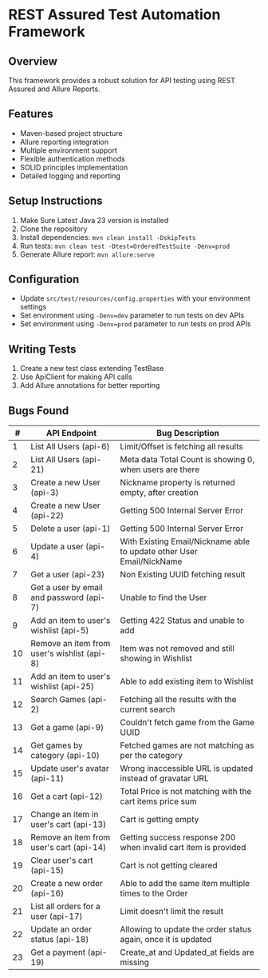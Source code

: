 # REST Assured Test Automation Framework


## Overview
This framework provides a robust solution for API testing using REST Assured and Allure Reports.

## Features
- Maven-based project structure
- Allure reporting integration
- Multiple environment support
- Flexible authentication methods
- SOLID principles implementation
- Detailed logging and reporting

## Setup Instructions
1. Make Sure Latest Java 23 version is installed
2. Clone the repository
2. Install dependencies: `mvn clean install -DskipTests`
3. Run tests: `mvn clean test -Dtest=OrderedTestSuite -Denv=prod`
4. Generate Allure report: `mvn allure:serve`

## Configuration
- Update `src/test/resources/config.properties` with your environment settings
- Set environment using `-Denv=dev` parameter to run tests on dev APIs
- Set environment using `-Denv=prod` parameter to run tests on prod APIs
 

## Writing Tests
1. Create a new test class extending TestBase
2. Use ApiClient for making API calls
3. Add Allure annotations for better reporting

## Bugs Found

| #  | API Endpoint                                | Bug Description                                                       |
|----|---------------------------------------------|-----------------------------------------------------------------------|
| 1  | List All Users (api-6)                      | Limit/Offset is fetching all results                                  |
| 2  | List All Users (api-21)                     | Meta data Total Count is showing 0, when users are there              |
| 3  | Create a new User (api-3)                   | Nickname property is returned empty, after creation                   |
| 4  | Create a new User (api-22)                  | Getting 500 Internal Server Error                                     |
| 5  | Delete a user (api-1)                       | Getting 500 Internal Server Error                                     |
| 6  | Update a user (api-4)                       | With Existing Email/Nickname able to update other User Email/NickName |
| 7  | Get a user (api-23)                         | Non Existing UUID fetching result                                     |
| 8  | Get a user by email and password (api-7)    | Unable to find the User                                               |
| 9  | Add an item to user's wishlist (api-5)      | Getting 422 Status and unable to add                                  |
| 10 | Remove an item from user's wishlist (api-8) | Item was not removed and still showing in Wishlist                    |
| 11 | Add an item to user's wishlist (api-25)     | Able to add existing item to Wishlist                                 |
| 12 | Search Games (api-2)                        | Fetching all the results with the current search                      |
| 13 | Get a game (api-9)                          | Couldn't fetch game from the Game UUID                                |
| 14 | Get games by category (api-10)              | Fetched games are not matching as per the category                    |
| 15 | Update user's avatar (api-11)               | Wrong inaccessible URL is updated instead of gravatar URL             |
| 16 | Get a cart (api-12)                         | Total Price is not matching with the cart items price sum             |
| 17 | Change an item in user's cart (api-13)      | Cart is getting empty                                                 |
| 18 | Remove an item from user's cart (api-14)    | Getting success response 200 when invalid cart item is provided       |
| 19 | Clear user's cart (api-15)                  | Cart is not getting cleared                                           |
| 20 | Create a new order (api-16)                 | Able to add the same item multiple times to the Order                 |
| 21 | List all orders for a user (api-17)         | Limit doesn't limit the result                                        |
| 22 | Update an order status (api-18)             | Allowing to update the order status again, once it is updated         |
| 23 | Get a payment (api-19)                      | Create_at and Updated_at fields are missing                           |

